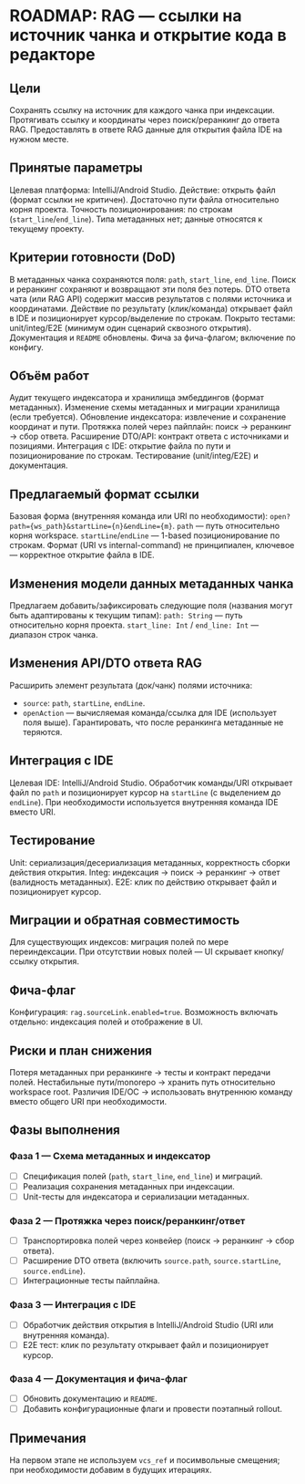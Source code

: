 # ROADMAP: RAG — ссылки на источник чанка и открытие кода в редакторе

## Цели
 Сохранять ссылку на источник для каждого чанка при индексации.
 Протягивать ссылку и координаты через поиск/реранкинг до ответа RAG.
 Предоставлять в ответе RAG данные для открытия файла IDE на нужном месте.

## Принятые параметры
 Целевая платформа: IntelliJ/Android Studio.
 Действие: открыть файл (формат ссылки не критичен).
 Достаточно пути файла относительно корня проекта.
 Точность позиционирования: по строкам (`start_line`/`end_line`).
 Типа метаданных нет; данные относятся к текущему проекту.

## Критерии готовности (DoD)
 В метаданных чанка сохраняются поля: `path`, `start_line`, `end_line`.
 Поиск и реранкинг сохраняют и возвращают эти поля без потерь.
 DTO ответа чата (или RAG API) содержит массив результатов с полями источника и координатами.
 Действие по результату (клик/команда) открывает файл в IDE и позиционирует курсор/выделение по строкам.
 Покрыто тестами: unit/integ/E2E (минимум один сценарий сквозного открытия).
 Документация и `README` обновлены.
 Фича за фича-флагом; включение по конфигу.

## Объём работ
 Аудит текущего индексатора и хранилища эмбеддингов (формат метаданных).
 Изменение схемы метаданных и миграции хранилища (если требуется).
 Обновление индексатора: извлечение и сохранение координат и пути.
 Протяжка полей через пайплайн: поиск → реранкинг → сбор ответа.
 Расширение DTO/API: контракт ответа с источниками и позициями.
 Интеграция с IDE: открытие файла по пути и позиционирование по строкам.
 Тестирование (unit/integ/E2E) и документация.

## Предлагаемый формат ссылки
 Базовая форма (внутренняя команда или URI по необходимости): `open?path={ws_path}&startLine={n}&endLine={m}`.
 `path` — путь относительно корня workspace.
 `startLine`/`endLine` — 1-based позиционирование по строкам.
 Формат (URI vs internal-command) не принципиален, ключевое — корректное открытие файла в IDE.

## Изменения модели данных метаданных чанка
Предлагаем добавить/зафиксировать следующие поля (названия могут быть адаптированы к текущим типам):
 `path: String` — путь относительно корня проекта.
 `start_line: Int` / `end_line: Int` — диапазон строк чанка.

## Изменения API/DTO ответа RAG
 Расширить элемент результата (док/чанк) полями источника:
  - `source`: `path`, `startLine`, `endLine`.
  - `openAction` — вычисляемая команда/ссылка для IDE (использует поля выше).
 Гарантировать, что после реранкинга метаданные не теряются.

## Интеграция с IDE
 Целевая IDE: IntelliJ/Android Studio.
 Обработчик команды/URI открывает файл по `path` и позиционирует курсор на `startLine` (с выделением до `endLine`).
 При необходимости используется внутренняя команда IDE вместо URI.

## Тестирование
 Unit: сериализация/десериализация метаданных, корректность сборки действия открытия.
 Integ: индексация → поиск → реранкинг → ответ (валидность метаданных).
 E2E: клик по действию открывает файл и позиционирует курсор.

## Миграции и обратная совместимость
 Для существующих индексов: миграция полей по мере переиндексации.
 При отсутствии новых полей — UI скрывает кнопку/ссылку открытия.

## Фича-флаг
 Конфигурация: `rag.sourceLink.enabled=true`.
 Возможность включать отдельно: индексация полей и отображение в UI.

## Риски и план снижения
 Потеря метаданных при реранкинге → тесты и контракт передачи полей.
 Нестабильные пути/monorepo → хранить путь относительно workspace root.
 Различия IDE/ОС → использовать внутреннюю команду вместо общего URI при необходимости.

## Фазы выполнения

### Фаза 1 — Схема метаданных и индексатор
- [ ] Спецификация полей (`path`, `start_line`, `end_line`) и миграций.
- [ ] Реализация сохранения метаданных при индексации.
- [ ] Unit-тесты для индексатора и сериализации метаданных.

### Фаза 2 — Протяжка через поиск/реранкинг/ответ
- [ ] Транспортировка полей через конвейер (поиск → реранкинг → сбор ответа).
- [ ] Расширение DTO ответа (включить `source.path`, `source.startLine`, `source.endLine`).
- [ ] Интеграционные тесты пайплайна.

### Фаза 3 — Интеграция с IDE
- [ ] Обработчик действия открытия в IntelliJ/Android Studio (URI или внутренняя команда).
- [ ] E2E тест: клик по результату открывает файл и позиционирует курсор.

### Фаза 4 — Документация и фича-флаг
- [ ] Обновить документацию и `README`.
- [ ] Добавить конфигурационные флаги и провести поэтапный rollout.

## Примечания
 На первом этапе не используем `vcs_ref` и посимвольные смещения; при необходимости добавим в будущих итерациях.


